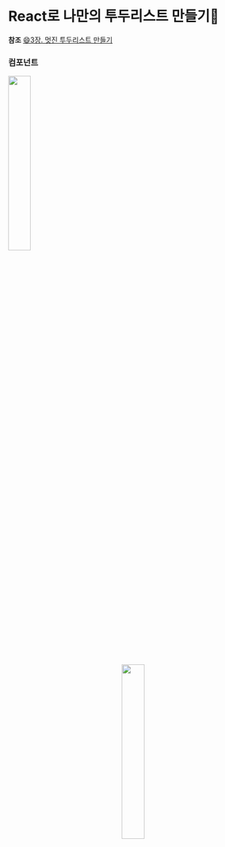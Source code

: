 # React로 나만의 투두리스트 만들기📑

**참조**
[😄3장. 멋진 투두리스트 만들기](https://react.vlpt.us/mashup-todolist/01-create-components.html)

### 컴포넌트

<left><image src = "https://github.com/user-attachments/assets/6a77365d-fa0b-40b6-a902-c62c1eaad768" width="30%" height="30%"></left>
<center><image src = "https://github.com/user-attachments/assets/6a77365d-fa0b-40b6-a902-c62c1eaad768" width="30%" height="30%"></center>
